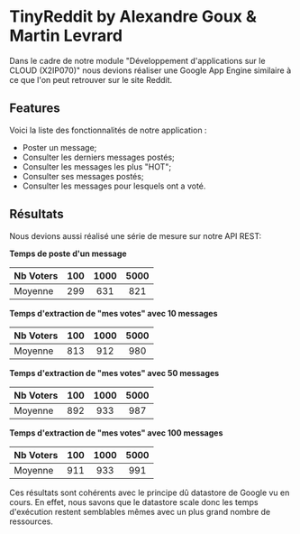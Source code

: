 # TinyReddit by **Alexandre Goux & Martin Levrard**
Dans le cadre de notre module "Développement d'applications sur le CLOUD (X2IP070)" nous devions réaliser une Google App Engine similaire à ce que l'on peut retrouver sur le site Reddit.

## Features
Voici la liste des fonctionnalités de notre application :

* Poster un message;
* Consulter les derniers messages postés;
* Consulter les messages les plus "HOT";
* Consulter ses messages postés;
* Consulter les messages pour lesquels ont a voté.

## Résultats
Nous devions aussi réalisé une série de mesure sur notre API REST:

**Temps de poste d'un message**

| Nb Voters     |     100         |     1000       |  5000          |
| :------------ | :-------------: | :------------: | :------------: |
| Moyenne       |    299      |        631   |        821 |

**Temps d'extraction de "mes votes" avec 10 messages**

| Nb Voters     |     100         |     1000       |  5000          |
| :------------ | :-------------: | :------------: | :------------: |
| Moyenne       |     813         |        912 |        980  |

**Temps d'extraction de "mes votes" avec 50 messages** 

| Nb Voters     |     100         |     1000       |  5000          |
| :------------ | :-------------: | :------------: | :------------: |
| Moyenne       |     892        |        933  |        987  |

**Temps d'extraction de "mes votes" avec 100 messages**

| Nb Voters     |     100         |     1000       |  5000          |
| :------------ | :-------------: | :------------: | :------------: |
| Moyenne       |     911      |        933  |       991 |

Ces résultats sont cohérents avec le principe dû datastore de Google vu en cours. En effet, nous savons que le datastore scale donc les temps d'exécution restent semblables mêmes avec un plus grand nombre de ressources.